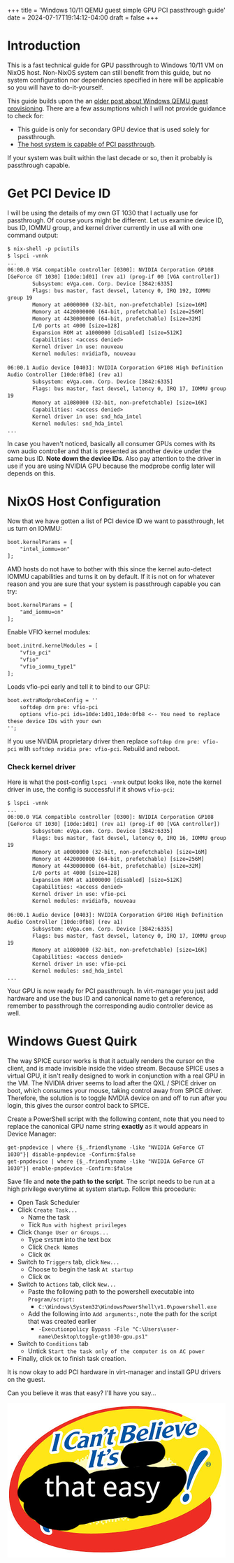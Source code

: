 +++
title = 'Windows 10/11 QEMU guest simple GPU PCI passthrough guide'
date = 2024-07-17T19:14:12-04:00
draft = false
+++
# Introduction
This is a fast technical guide for GPU passthrough to Windows 10/11 VM on NixOS host. Non-NixOS system can still benefit from this guide, but no system configuration nor dependencies specified in here will be applicable so you will have to do-it-yourself.

This guide builds upon the an [older post about Windows QEMU guest provisioning](https://eastern-dream.github.io/blog/posts/nixos-windows-guest-graphical-improvement-filesystem-clipboard-sharing-guide/). There are a few assumptions which I will not provide guidance to check for:
- This guide is only for secondary GPU device that is used solely for passthrough.
- [The host system is capable of PCI passthrough](https://docs.redhat.com/en/documentation/red_hat_virtualization/4.2/html/installation_guide/host-requirements#Device_Assignment_Requirements_RHV_install).

If your system was built within the last decade or so, then it probably is passthrough capable.

# Get PCI Device ID
I will be using the details of my own GT 1030 that I actually use for passthrough. Of course yours might be different. Let us examine device ID, bus ID, IOMMU group, and kernel driver currently in use all with one command output:
```
$ nix-shell -p pciutils
$ lspci -vnnk
...
06:00.0 VGA compatible controller [0300]: NVIDIA Corporation GP108 [GeForce GT 1030] [10de:1d01] (rev a1) (prog-if 00 [VGA controller])
        Subsystem: eVga.com. Corp. Device [3842:6335]
        Flags: bus master, fast devsel, latency 0, IRQ 192, IOMMU group 19
        Memory at a0000000 (32-bit, non-prefetchable) [size=16M]
        Memory at 4420000000 (64-bit, prefetchable) [size=256M]
        Memory at 4430000000 (64-bit, prefetchable) [size=32M]
        I/O ports at 4000 [size=128]
        Expansion ROM at a1000000 [disabled] [size=512K]
        Capabilities: <access denied>
        Kernel driver in use: nouveau
        Kernel modules: nvidiafb, nouveau

06:00.1 Audio device [0403]: NVIDIA Corporation GP108 High Definition Audio Controller [10de:0fb8] (rev a1)
        Subsystem: eVga.com. Corp. Device [3842:6335]
        Flags: bus master, fast devsel, latency 0, IRQ 17, IOMMU group 19
        Memory at a1080000 (32-bit, non-prefetchable) [size=16K]
        Capabilities: <access denied>
        Kernel driver in use: snd_hda_intel
        Kernel modules: snd_hda_intel
...
```
In case you haven't noticed, basically all consumer GPUs comes with its own audio controller and that is presented as another device under the same bus ID. **Note down the device IDs**. Also pay attention to the driver in use if you are using NVIDIA GPU because the modprobe config later will depends on this.

# NixOS Host Configuration
Now that we have gotten a list of PCI device ID we want to passthrough, let us turn on IOMMU:
```
boot.kernelParams = [
    "intel_iommu=on"
];
```

AMD hosts do not have to bother with this since the kernel auto-detect IOMMU capabilities and turns it on by default. If it is not on for whatever reason and you are sure that your system is passthrough capable you can try:
```
boot.kernelParams = [
    "amd_iommu=on"
];
```

Enable VFIO kernel modules:
```
boot.initrd.kernelModules = [
    "vfio_pci"
    "vfio"
    "vfio_iommu_type1"
];
```

Loads vfio-pci early and tell it to bind to our GPU:
```
boot.extraModprobeConfig = ''
    softdep drm pre: vfio-pci 
    options vfio-pci ids=10de:1d01,10de:0fb8 <-- You need to replace these device IDs with your own
'';
```
If you use NVIDIA proprietary driver then replace `softdep drm pre: vfio-pci` with `softdep nvidia pre: vfio-pci`. Rebuild and reboot.

### Check kernel driver

Here is what the post-config `lspci -vnnk` output looks like, note the kernel driver in use, the config is successful if it shows `vfio-pci`:
```
$ lspci -vnnk
...
06:00.0 VGA compatible controller [0300]: NVIDIA Corporation GP108 [GeForce GT 1030] [10de:1d01] (rev a1) (prog-if 00 [VGA controller])
        Subsystem: eVga.com. Corp. Device [3842:6335]
        Flags: bus master, fast devsel, latency 0, IRQ 16, IOMMU group 19
        Memory at a0000000 (32-bit, non-prefetchable) [size=16M]
        Memory at 4420000000 (64-bit, prefetchable) [size=256M]
        Memory at 4430000000 (64-bit, prefetchable) [size=32M]
        I/O ports at 4000 [size=128]
        Expansion ROM at a1000000 [disabled] [size=512K]
        Capabilities: <access denied>
        Kernel driver in use: vfio-pci
        Kernel modules: nvidiafb, nouveau

06:00.1 Audio device [0403]: NVIDIA Corporation GP108 High Definition Audio Controller [10de:0fb8] (rev a1)
        Subsystem: eVga.com. Corp. Device [3842:6335]
        Flags: bus master, fast devsel, latency 0, IRQ 17, IOMMU group 19
        Memory at a1080000 (32-bit, non-prefetchable) [size=16K]
        Capabilities: <access denied>
        Kernel driver in use: vfio-pci
        Kernel modules: snd_hda_intel
...
```

Your GPU is now ready for PCI passthrough. In virt-manager you just add hardware and use the bus ID and canonical name to get a reference, remember to passthrough the corresponding audio controller device as well.

# Windows Guest Quirk
The way SPICE cursor works is that it actually renders the cursor on the client, and is made invisible inside the video stream. Because SPICE uses a virtual GPU, it isn't really designed to work in conjunction with a real GPU in the VM. The NVIDIA driver seems to load after the QXL / SPICE driver on boot, which consumes your mouse, taking control away from SPICE driver. Therefore, the solution is to toggle NVIDIA device on and off to run after you login, this gives the cursor control back to SPICE.

Create a PowerShell script with the following content, note that you need to replace the canonical GPU name string **exactly** as it would appears in Device Manager:
```
get-pnpdevice | where {$_.friendlyname -like "NVIDIA GeForce GT 1030"}| disable-pnpdevice -Confirm:$false
get-pnpdevice | where {$_.friendlyname -like "NVIDIA GeForce GT 1030"}| enable-pnpdevice -Confirm:$false 
```
Save file and **note the path to the script**. The script needs to be run at a high privilege everytime at system startup. Follow this procedure:
- Open Task Scheduler
- Click `Create Task...`
    - Name the task
    - Tick `Run with highest privileges`
- Click `Change User or Groups...`
    - Type `SYSTEM` into the text box
    - Click `Check Names`
    - Click `OK`
- Switch to `Triggers` tab, click `New...`
    - Choose to begin the task `At startup`
    - Click `OK`
- Switch to `Actions` tab, click `New...`
    - Paste the following path to the powershell executable into `Program/script:`
        - `C:\Windows\System32\WindowsPowerShell\v1.0\powershell.exe`
    - Add the following into `Add arguments:`, note the path for the script that was created earlier
        - `-Executionpolicy Bypass -File "C:\Users\user-name\Desktop\toggle-gt1030-gpu.ps1"`
- Switch to `Conditions` tab
    - Untick `Start the task only of the computer is on AC power`
- Finally, click `OK` to finish task creation.

It is now okay to add PCI hardware in virt-manager and install GPU drivers on the guest.

Can you believe it was that easy? I'll have you say...

![image](https://github.com/Eastern-Dream/blog/blob/main/static/easy.jpg?raw=true)